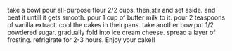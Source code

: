 take a bowl pour all-purpose flour 2/2 cups.
then,stir and set aside.
and beat it untill it gets smooth.
pour 1 cup of butter milk to it.
pour 2 teaspoons of vanilla extract.
cool the cakes in their pans.
take another bow,put 1/2 powdered sugar.
gradually fold into ice cream cheese.
spread a layer of frosting.
refrigirate for 2-3 hours.
Enjoy your cake!!